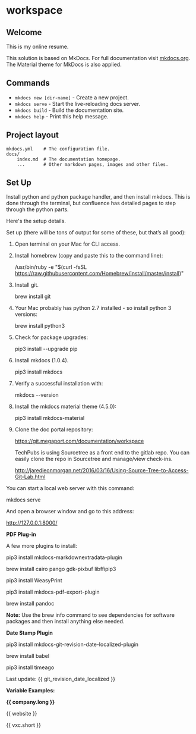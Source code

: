 # workspace

## Welcome

This is my online resume. 

This solution is based on MkDocs. For full documentation visit [mkdocs.org](https://mkdocs.org). The Material theme for MkDocs is also applied. 

## Commands

* `mkdocs new [dir-name]` - Create a new project.
* `mkdocs serve` - Start the live-reloading docs server.
* `mkdocs build` - Build the documentation site.
* `mkdocs help` - Print this help message.

## Project layout

    mkdocs.yml    # The configuration file.
    docs/
        index.md  # The documentation homepage.
        ...       # Other markdown pages, images and other files.

## Set Up

Install python and python package handler, and then install mkdocs. This is done through the terminal, but confluence has detailed pages to step through the python parts. 

Here's the setup details. 

Set up (there will be tons of output for some of these, but that’s all good):

1. Open terminal on your Mac for CLI access. 

1. Install homebrew (copy and paste this to the command line):  

    /usr/bin/ruby -e "$(curl -fsSL https://raw.githubusercontent.com/Homebrew/install/master/install)"

1. Install git.  

    brew install git

1. Your Mac probably has python 2.7 installed - so install python 3 versions:  

    brew install python3

1. Check for package upgrades:  

    pip3 install --upgrade pip

1. Install mkdocs (1.0.4).  

    pip3 install mkdocs

1. Verify a successful installation with:  

    mkdocs --version

1. Install the mkdocs material theme (4.5.0):  

    pip3 install mkdocs-material

1. Clone the doc portal repository:  

   https://git.megaport.com/documentation/workspace
   
   TechPubs is using Sourcetree as a front end to the gitlab repo. You can easily clone the repo in Sourcetree and manage/view check-ins. 
   
   http://jaredleonmorgan.net/2016/03/16/Using-Source-Tree-to-Access-Git-Lab.html

You can start a local web server with this command:

mkdocs serve

And open a browser window and go to this address:

http://127.0.0.1:8000/

**PDF Plug-in**

A few more plugins to install:

pip3 install mkdocs-markdownextradata-plugin

brew install cairo pango gdk-pixbuf libffipip3

pip3 install WeasyPrint

pip3 install mkdocs-pdf-export-plugin

brew install pandoc

**Note:** Use the brew info command to see dependencies for software packages and then install anything else needed. 

**Date Stamp Plugin**

pip3 install mkdocs-git-revision-date-localized-plugin

brew install babel

pip3 install timeago

Last update: {{ git_revision_date_localized }}

**Variable Examples:**

**{{ company.long }}**

{{ website }}

{{ vxc.short }}


